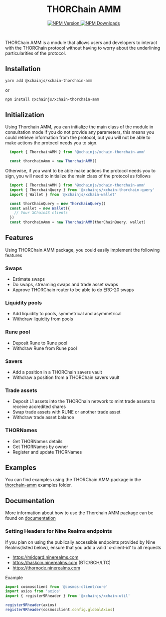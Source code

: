 <div align="center">
  <h1 align="center">THORChain AMM</h1>

  <p align="center">
    <a href='https://www.npmjs.com/package/@xchainjs/xchain-thorchain-amm' target='_blank'>
      <img alt="NPM Version" src="https://img.shields.io/npm/v/%40xchainjs%2Fxchain-thorchain-amm" />
    </a>
      <a href='https://www.npmjs.com/package/@xchainjs/xchain-thorchain-amm' target='_blank'>
      <img alt="NPM Downloads" src="https://img.shields.io/npm/d18m/%40xchainjs%2Fxchain-thorchain-amm" />
    </a>
  </p>
</div>

<br />


THORChain AMM is a module that allows users and developers to interact with the THORChain protocol without having to worry about the underlining particularities of the protocol.

## Installation

```sh
yarn add @xchainjs/xchain-thorchain-amm
```

or 

```sh
npm install @xchainjs/xchain-thorchain-amm
```

## Initialization

Using Thorchain AMM, you can initialize the main class of the module in consultation mode if you do not provide any parameters, this means you could retrieve information from the protocol, but you will not be able to make actions the protocol needs you to sign.

```ts
  import { ThorchainAMM } from '@xchainjs/xchain-thorchain-amm'

  const thorchainAmm = new ThorchainAMM()
```

Otherwise, if you want to be able make actions the protocol needs you to sign, you will need to initialize the main class of the protocol as follows

```ts
  import { ThorchainAMM } from '@xchainjs/xchain-thorchain-amm'
  import { ThorchainQuery } from '@xchainjs/xchain-thorchain-query'
  import { Wallet } from '@xchainjs/xchain-wallet'

  const thorChainQuery = new ThorchainQuery()
  const wallet = new Wallet({
    // Your XChainJS clients
  })
  const thorchainAmm = new ThorchainAMM(thorChainQuery, wallet)
```


## Features

Using THORChain AMM package, you could easily implement the following features

### Swaps

- Estimate swaps
- Do swaps, streaming swaps and trade asset swaps
- Approve THORChain router to be able to do ERC-20 swaps


### Liquidity pools

- Add liquidity to pools, symmetrical and asymmetrical
- Withdraw liquidity from pools


### Rune pool

- Deposit Rune to Rune pool
- Withdraw Rune from Rune pool


### Savers

- Add a position in a THORChain savers vault
- Withdraw a position from a THORChain savers vault


### Trade assets

- Deposit L1 assets into the THORChain network to mint trade assets to receive accredited shares
- Swap trade assets with RUNE or another trade asset
- Withdraw trade asset balance


### THORNames

- Get THORNames details
- Get THORNames by owner
- Register and update THORNames


## Examples

You can find examples using the THORChain AMM package in the [thorchain-amm](https://github.com/xchainjs/xchainjs-lib/tree/master/examples/thorchain-amm) examples folder.


## Documentation

More information about how to use the Thorchain AMM package can be found on [documentation](https://xchainjs.gitbook.io/xchainjs/protocols/thorchain/xchain-thorchain-amm)

### Setting Headers for Nine Realms endpoints

If you plan on using the publically accessible endpoints provided by Nine Realms(listed below), ensure that you add a valid 'x-client-id' to all requests

- https://midgard.ninerealms.com
- https://haskoin.ninerealms.com (BTC/BCH/LTC)
- https://thornode.ninerealms.com

Example

```typescript
import cosmosclient from '@cosmos-client/core'
import axios from 'axios'
import { register9Rheader } from '@xchainjs/xchain-util'

register9Rheader(axios)
register9Rheader(cosmosclient.config.globalAxios)
```